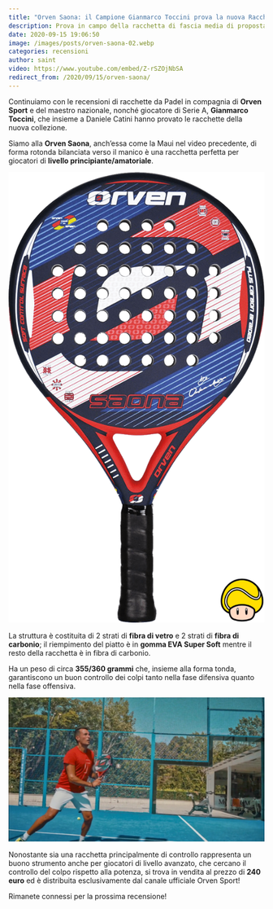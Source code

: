 ```yaml
---
title: "Orven Saona: il Campione Gianmarco Toccini prova la nuova Racchetta da Padel"
description: Prova in campo della racchetta di fascia media di proposta da Orven Sport per la stagione 2020
date: 2020-09-15 19:06:50
image: /images/posts/orven-saona-02.webp
categories: recensioni
author: saint
video: https://www.youtube.com/embed/Z-rSZOjNbSA
redirect_from: /2020/09/15/orven-saona/
---
```


Continuiamo con le recensioni di racchette da Padel in compagnia di **Orven Sport** e del maestro nazionale, nonché giocatore di Serie A, **Gianmarco Toccini**, che insieme a Daniele Catini hanno provato le racchette della nuova collezione.

Siamo alla **Orven Saona**, anch’essa come la Maui nel video precedente, di forma rotonda bilanciata verso il manico è una racchetta  perfetta per giocatori di **livello principiante/amatoriale**.

![Orven Sport Saona racchetta pala padel paddle consigli rotonda tonda fibra 2020](/images/posts/orven-saona-fronte-padelup.png)

La struttura è costituita di 2 strati di **fibra di vetro** e 2 strati di **fibra di carbonio**; il riempimento del piatto è in **gomma EVA Super Soft** mentre il resto della racchetta è in fibra di carbonio.

Ha un peso di circa **355/360 grammi** che, insieme alla forma tonda, garantiscono un buon controllo dei colpi tanto nella fase difensiva quanto nella fase offensiva. 

![Orven Sport Saona racchetta pala padel paddle consigli rotonda tonda fibra 2020](/images/posts/orven-saona-01.webp)

Nonostante sia una racchetta principalmente di controllo rappresenta un buono strumento anche per giocatori di livello avanzato, che cercano il controllo del colpo rispetto alla potenza, si trova in vendita al prezzo di **240 euro** ed è distribuita esclusivamente dal canale ufficiale Orven Sport!

Rimanete connessi per la prossima recensione! 
